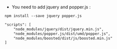 
* You need to add jquery and popper.js :
```html
npm install --save jquery popper.js
```
```html
"scripts": [
    "node_modules/jquery/dist/jquery.min.js",
    "node_modules/popper.js/dist/umd/popper.js",
    "node_modules/boosted/dist/js/boosted.min.js"
]
```
